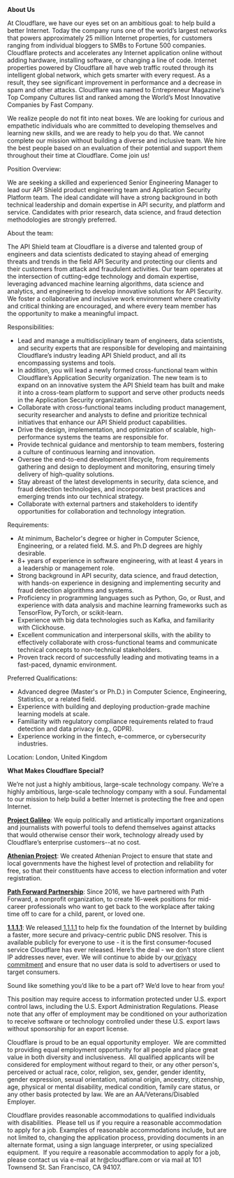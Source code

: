 <div class="content-intro">
	<div><strong>About Us</strong></div>
	<div>
		<p><span style="font-weight: 400;">At Cloudflare, we have our eyes set on an ambitious goal: to help build a better Internet. Today the company runs one of the world’s largest networks that powers approximately 25 million Internet properties, for customers ranging from individual bloggers to SMBs to Fortune 500 companies. Cloudflare protects and accelerates any Internet application online without adding hardware, installing software, or changing a line of code. Internet properties powered by Cloudflare all have web traffic routed through its intelligent global network, which gets smarter with every request. As a result, they see significant improvement in performance and a decrease in spam and other attacks. Cloudflare was named to Entrepreneur Magazine’s Top Company Cultures list and ranked among the World’s Most Innovative Companies by Fast Company.</span><span style="font-weight: 400;">&nbsp;</span></p>
		<p><span style="font-weight: 400;">We realize people do not fit into neat boxes. We are looking for curious and empathetic individuals who are committed to developing themselves and learning new skills, and we are ready to help you do that. We cannot complete our mission without building a diverse and inclusive team. We hire the best people based on an evaluation of their potential and support them throughout their time at Cloudflare. Come join us!&nbsp;</span></p>
	</div>
</div>
<p>Position Overview:</p>
<p>We are seeking a skilled and experienced Senior Engineering Manager to lead our API Shield product engineering team and Application Security Platform team. The ideal candidate will have a strong background in both technical leadership and domain expertise in API security, and platform and service. Candidates with prior research, data science, and fraud detection methodologies are strongly preferred.</p>
<p>About the team:</p>
<p>The API Shield team at Cloudflare is a diverse and talented group of engineers and data scientists dedicated to staying ahead of emerging threats and trends in the field API Security and protecting our clients and their customers from attack and fraudulent activities. Our team operates at the intersection of cutting-edge technology and domain expertise, leveraging advanced machine learning algorithms, data science and analytics, and engineering to develop innovative solutions for API Security. We foster a collaborative and inclusive work environment where creativity and critical thinking are encouraged, and where every team member has the opportunity to make a meaningful impact.</p>
<p>Responsibilities:</p>
<ul>
	<li>Lead and manage a multidisciplinary team of engineers, data scientists, and security experts that are responsible for developing and maintaining Cloudflare’s industry leading API Shield product, and all its encompassing systems and tools.</li>
	<li>In addition, you will lead a newly formed cross-functional team within Cloudflare’s Application Security organization. The new team is to expand on an innovative system the API Shield team has built and make it into a cross-team platform to support and serve other products needs in the Application Security organization.</li>
	<li>Collaborate with cross-functional teams including product management, security researcher and analysts to define and prioritize technical initiatives that enhance our API Shield product capabilities.</li>
	<li>Drive the design, implementation, and optimization of scalable, high-performance systems the teams are responsible for.</li>
	<li>Provide technical guidance and mentorship to team members, fostering a culture of continuous learning and innovation.</li>
	<li>Oversee the end-to-end development lifecycle, from requirements gathering and design to deployment and monitoring, ensuring timely delivery of high-quality solutions.</li>
	<li>Stay abreast of the latest developments in security, data science, and fraud detection technologies, and incorporate best practices and emerging trends into our technical strategy.</li>
	<li>Collaborate with external partners and stakeholders to identify opportunities for collaboration and technology integration.</li>
</ul>
<p>Requirements:</p>
<ul>
	<li>At minimum, Bachelor's degree or higher in Computer Science, Engineering, or a related field. M.S. and Ph.D degrees are highly desirable.&nbsp;</li>
	<li>8+ years of experience in software engineering, with at least 4 years in a leadership or management role.</li>
	<li>Strong background in API security, data science, and fraud detection, with hands-on experience in designing and implementing security and fraud detection algorithms and systems.</li>
	<li>Proficiency in programming languages such as Python, Go, or Rust, and experience with data analysis and machine learning frameworks such as TensorFlow, PyTorch, or scikit-learn.</li>
	<li>Experience with big data technologies such as Kafka, and familiarity with Clickhouse.</li>
	<li>Excellent communication and interpersonal skills, with the ability to effectively collaborate with cross-functional teams and communicate technical concepts to non-technical stakeholders.</li>
	<li>Proven track record of successfully leading and motivating teams in a fast-paced, dynamic environment.</li>
</ul>
<p>Preferred Qualifications:</p>
<ul>
	<li>Advanced degree (Master's or Ph.D.) in Computer Science, Engineering, Statistics, or a related field.</li>
	<li>Experience with building and deploying production-grade machine learning models at scale.</li>
	<li>Familiarity with regulatory compliance requirements related to fraud detection and data privacy (e.g., GDPR).</li>
	<li>Experience working in the fintech, e-commerce, or cybersecurity industries.</li>
</ul>
<p>Location: London, United Kingdom</p>
<div class="content-conclusion">
	<p><strong>What Makes Cloudflare Special?</strong></p>
	<p><span style="font-weight: 400;">We’re not just a highly ambitious, large-scale technology company. We’re a highly ambitious, large-scale technology company with a soul. Fundamental to our mission to help build a better Internet is protecting the free and open Internet.</span></p>
	<p><a href="https://blog.cloudflare.com/protecting-free-expression-online/"><strong>Project Galileo</strong></a><span style="font-weight: 400;">: We equip politically and artistically important organizations and journalists with powerful tools to defend themselves against attacks that would otherwise censor their work, technology already used by Cloudflare’s enterprise customers--at no cost.</span></p>
	<p><strong><a href="https://www.cloudflare.com/athenian/">Athenian Project</a></strong><span style="font-weight: 400;">: We created Athenian Project to ensure that state and local governments have the highest level of protection and reliability for free, so that their constituents have access to election information and voter registration.</span></p>
	<p><a href="https://blog.cloudflare.com/tag/path-forward/"><strong>Path Forward Partnership</strong></a><span style="font-weight: 400;">: Since 2016, we have partnered with Path Forward, a nonprofit organization, to create 16-week positions for mid-career professionals who want to get back to the workplace after taking time off to care for a child, parent, or loved one.</span></p>
	<p><a href="https://1.1.1.1/"><strong>1.1.1.1</strong></a><span style="font-weight: 400;">: We released</span><a href="https://1.1.1.1/"> <span style="font-weight: 400;">1.1.1.1</span></a><span style="font-weight: 400;"> to help fix the foundation of the Internet by building a faster, more secure and privacy-centric public DNS resolver. This is available publicly for everyone to use - it is the first consumer-focused service Cloudflare has ever released. Here’s the deal - we don’t store client IP addresses never, ever. We will continue to abide by our</span><a href="https://developers.cloudflare.com/1.1.1.1/privacy/public-dns-resolver"> privacy commitment</a><span style="font-weight: 400;"> and ensure that no user data is sold to advertisers or used to target consumers.</span></p>
	<p><span style="font-weight: 400;">Sound like something you’d like to be a part of? We’d love to hear from you!</span></p>
	<p><span style="font-weight: 400;">This position may require access to information protected under U.S. export control laws, including the U.S. Export Administration Regulations. Please note that any offer of employment may be conditioned on your authorization to receive software or technology controlled under these U.S. export laws without sponsorship for an export license.</span></p>
	<p><span style="font-weight: 400;">Cloudflare is proud to be an equal opportunity employer. &nbsp;We are committed to providing equal employment opportunity for all people and place great value in both diversity and inclusiveness. &nbsp;All qualified applicants will be considered for employment without regard to their, or any other person's, perceived or actual</span> <span style="font-weight: 400;">race, color, religion, sex, gender, gender identity, gender expression, sexual orientation, national origin, ancestry, citizenship, age, physical or mental disability, medical condition, family care status, or any other basis protected by law. </span><span style="font-weight: 400;">We are an AA/Veterans/Disabled Employer.</span></p>
	<p><span style="font-weight: 400;">Cloudflare provides reasonable accommodations to qualified individuals with disabilities. &nbsp;Please tell us if you require a reasonable accommodation to apply for a job. Examples of reasonable accommodations include, but are not limited to, changing the application process, providing documents in an alternate format, using a sign language interpreter, or using specialized equipment. &nbsp;If you require a reasonable accommodation to apply for a job, please contact us via e-mail at </span><span style="font-weight: 400;">hr@cloudflare.com</span><span style="font-weight: 400;"> or via mail at 101 Townsend St. San Francisco, CA 94107.</span></p>
</div>